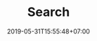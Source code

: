 ---
title: "Search"
date: 2019-05-31T15:55:48+07:00
type: static
layout: search
robotsdisallow: true
---